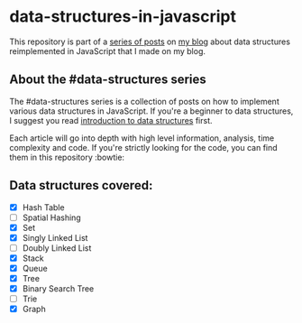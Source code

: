 # data-structures-in-javascript

This repository is part of a [series of posts](https://michaelmitrakos.com/) on [my blog](https://michaelmitrakos.com/) about data structures reimplemented in JavaScript that I made on my blog.

## About the #data-structures series

The #data-structures series is a collection of posts on how to implement various data structures in JavaScript.
If you're a beginner to data structures, I suggest you read [introduction to data structures](https://michaelmitrakos.com/) first.

Each article will go into depth with high level information, analysis, time complexity and code. If you're strictly looking for the code, you can find them in this repository :bowtie:

## Data structures covered:
- [x] Hash Table
- [ ] Spatial Hashing
- [x] Set
- [x] Singly Linked List
- [ ] Doubly Linked List
- [x] Stack
- [x] Queue
- [x] Tree
- [x] Binary Search Tree
- [ ] Trie
- [x] Graph
